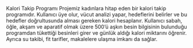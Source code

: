 Kalori Takip Programı
Projemiz kadınlara hitap eden bir kalori takip programıdır.
Kullanıcı üye olur, vücut analizi yapar, hedeflerini belirler ve bu hedefler doğrultusunda alması gereken kalori hesaplanır. 
Kullanıcı sabah, öğle, akşam ve aparatif olmak üzere 500’ü aşkın besin bilgisinin bulunduğu programdan tükettiği besinleri girer ve günlük aldığı kalori miktarını öğrenir. 
Ayrıca su takibi, fit tarifler, makalelere ulaşma imkanı da sağlar.
